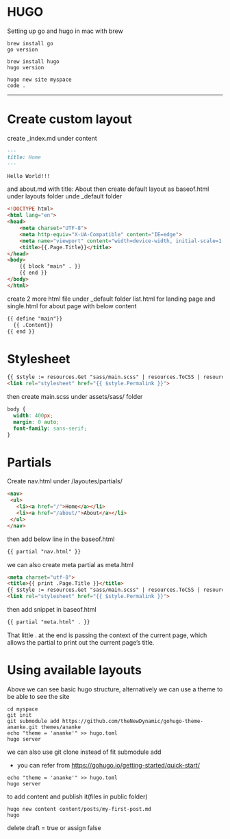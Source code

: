 # HUGO

Setting up go and hugo in mac with brew

```console
brew install go
go version

brew install hugo
hugo version

hugo new site myspace
code .
```
---

# Create custom layout

create _index.md under content

```markdown
---
title: Home
---

Hello World!!!
```

and about.md with title: About then create default layout as baseof.html under layouts folder unde _default folder

```html
<!DOCTYPE html>
<html lang="en">
<head>
    <meta charset="UTF-8">
    <meta http-equiv="X-UA-Compatible" content="IE=edge">
    <meta name="viewport" content="width=device-width, initial-scale=1.0">
    <title>{{.Page.Title}}</title>
</head>
<body>
    {{ block "main" . }}
    {{ end }}
</body>
</html>
```
create 2 more html file under _default folder list.html for landing page and single.html for about page with below content

```html
{{ define "main"}}
  {{ .Content}}
{{ end }}
```

# Stylesheet

```html
{{ $style := resources.Get "sass/main.scss" | resources.ToCSS | resources.Minify }}
<link rel="stylesheet" href="{{ $style.Permalink }}">
```

then create main.scss under assets/sass/ folder

```css
body {
  width: 400px;
  margin: 0 auto;
  font-family: sans-serif;
}
```
# Partials

Create nav.html under /layoutes/partials/ 

```html
<nav>
 <ul>
   <li><a href="/">Home</a></li>
   <li><a href="/about/">About</a></li>
 </ul>
</nav>
```
then add below line in the baseof.html
```html
{{ partial "nav.html" }}
```
we can also create meta partial as meta.html
```html
<meta charset="utf-8">
<title>{{ print .Page.Title }}</title>
{{ $style := resources.Get "sass/main.scss" | resources.ToCSS | resources.Minify }}
<link rel="stylesheet" href="{{ $style.Permalink }}">
```
then add snippet in baseof.html
```html
{{ partial "meta.html" . }}
```
That little . at the end is passing the context of the current page, which allows the partial to print out the current page’s title.


# Using available layouts

Above we can see basic hugo structure, alternatively we can use a theme to be able to see the site

```console
cd myspace
git init
git submodule add https://github.com/theNewDynamic/gohugo-theme-ananke.git themes/ananke
echo "theme = 'ananke'" >> hugo.toml
hugo server
```
we can also use git clone instead of fit submodule add

* you can refer from https://gohugo.io/getting-started/quick-start/ 

```console
echo "theme = 'ananke'" >> hugo.toml
hugo server
```
to add content and publish it(files in public folder)
```console
hugo new content content/posts/my-first-post.md
hugo
```
delete draft = true or assign false


